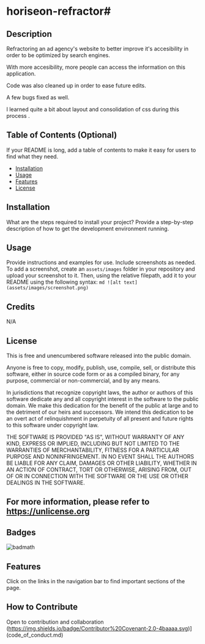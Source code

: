 # horiseon-refractor#
## Description
Refractoring an ad agency's website to better improve it's accesibility in order to be optimized by search engines. 

With more accesibility, more people can access the information on this application.

Code was also cleaned up in order to ease future edits.

A few bugs fixed as well.

I learned quite a bit about layout and consolidation of css during this process
.
## Table of Contents (Optional)
If your README is long, add a table of contents to make it easy for users to find what they need.
- [Installation](#installation)
- [Usage](#usage)
- [Features](#features)
- [License](#license)
## Installation
What are the steps required to install your project? Provide a step-by-step description of how to get the development environment running.
## Usage
Provide instructions and examples for use. Include screenshots as needed.
To add a screenshot, create an `assets/images` folder in your repository and upload your screenshot to it. Then, using the relative filepath, add it to your README using the following syntax:
    ```md
    ![alt text](assets/images/screenshot.png)
    ```
## Credits
N/A
## License
This is free and unencumbered software released into the public domain.

Anyone is free to copy, modify, publish, use, compile, sell, or
distribute this software, either in source code form or as a compiled
binary, for any purpose, commercial or non-commercial, and by any
means.

In jurisdictions that recognize copyright laws, the author or authors
of this software dedicate any and all copyright interest in the
software to the public domain. We make this dedication for the benefit
of the public at large and to the detriment of our heirs and
successors. We intend this dedication to be an overt act of
relinquishment in perpetuity of all present and future rights to this
software under copyright law.

THE SOFTWARE IS PROVIDED "AS IS", WITHOUT WARRANTY OF ANY KIND,
EXPRESS OR IMPLIED, INCLUDING BUT NOT LIMITED TO THE WARRANTIES OF
MERCHANTABILITY, FITNESS FOR A PARTICULAR PURPOSE AND NONINFRINGEMENT.
IN NO EVENT SHALL THE AUTHORS BE LIABLE FOR ANY CLAIM, DAMAGES OR
OTHER LIABILITY, WHETHER IN AN ACTION OF CONTRACT, TORT OR OTHERWISE,
ARISING FROM, OUT OF OR IN CONNECTION WITH THE SOFTWARE OR THE USE OR
OTHER DEALINGS IN THE SOFTWARE.

For more information, please refer to <https://unlicense.org>
---

## Badges
![badmath](https://img.shields.io/github/languages/top/nielsenjared/badmath)

## Features
Click on the links in the navigation bar to find important sections of the page.

## How to Contribute
Open to contribution and collaboration
(https://img.shields.io/badge/Contributor%20Covenant-2.0-4baaaa.svg)](code_of_conduct.md)
